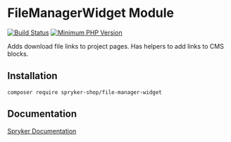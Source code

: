 # FileManagerWidget Module
[![Build Status](https://travis-ci.org/spryker-shop/file-manager-widget.svg)](https://travis-ci.org/spryker-shop/file-manager-widget)
[![Minimum PHP Version](https://img.shields.io/badge/php-%3E%3D%207.2-8892BF.svg)](https://php.net/)

Adds download file links to project pages. Has helpers to add links to CMS blocks.

## Installation

```
composer require spryker-shop/file-manager-widget
```

## Documentation

[Spryker Documentation](https://academy.spryker.com)
